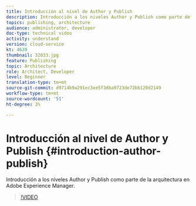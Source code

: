 ```yaml
---
title: Introducción al nivel de Author y Publish
description: Introducción a los niveles Author y Publish como parte de la arquitectura en Adobe Experience Manager.
topics: publishing, architecture
audience: administrator, developer
doc-type: technical video
activity: understand
version: cloud-service
kt: 4639
thumbnail: 32033.jpg
feature: Publishing
topic: Architecture
role: Architect, Developer
level: Beginner
translation-type: tm+mt
source-git-commit: d9714b9a291ec3ee5f3dba9723de72bb120d2149
workflow-type: tm+mt
source-wordcount: '51'
ht-degree: 3%

---
```



# Introducción al nivel de Author y Publish {#introduction-author-publish}

Introducción a los niveles Author y Publish como parte de la arquitectura en Adobe Experience Manager.

>[!VIDEO](https://video.tv.adobe.com/v/32033/?quality=12&learn=on)